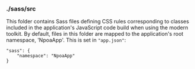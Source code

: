 ### ./sass/src

This folder contains Sass files defining CSS rules corresponding to classes
included in the application's JavaScript code build when using the modern toolkit.
By default, files in this folder are mapped to the application's root namespace, 'NpoaApp'.
This is set in `"app.json"`:

    "sass": {
        "namespace": "NpoaApp"
    }